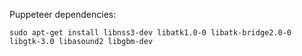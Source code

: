 Puppeteer dependencies:
```
sudo apt-get install libnss3-dev libatk1.0-0 libatk-bridge2.0-0 libgtk-3.0 libasound2 libgbm-dev
````
